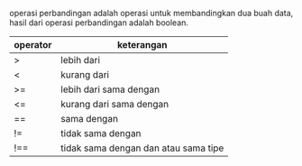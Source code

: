operasi perbandingan adalah operasi untuk membandingkan dua buah data, hasil dari operasi perbandingan adalah boolean.

|operator|keterangan|
|--------|----------|
|>|lebih dari|
|<|kurang dari|
|>=|lebih dari sama dengan|
|<=|kurang dari sama dengan|
|==|sama dengan|
|!=|tidak sama dengan|
|!==|tidak sama dengan dan atau sama tipe|